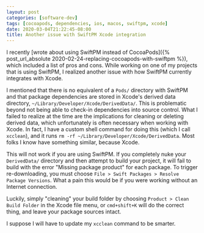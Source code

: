 ```yaml
---
layout: post
categories: [software-dev]
tags: [cocoapods, dependencies, ios, macos, swiftpm, xcode]
date: 2020-03-04T21:22:45-08:00
title: Another issue with SwiftPM Xcode integration
---
```


I recently [wrote about using SwiftPM instead of CocoaPods]({% post_url_absolute 2020-02-24-replacing-cocoapods-with-swiftpm %}), which included a list of pros and cons. While working on one of my projects that is using SwiftPM, I realized another issue with how SwiftPM currently integrates with Xcode.

<!--excerpt-->

I mentioned that there is no equivalent of a `Pods/` directory with SwiftPM and that package dependencies are stored in Xcode's derived data directory, `~/Library/Developer/Xcode/DerivedData/`. This is problematic beyond not being able to check-in dependencies into source control. What I failed to realize at the time are the implications for cleaning or deleting derived data, which unfortunately is often necessary when working with Xcode. In fact, I have a custom shell command for doing this (which I call `xcclean`), and it runs `rm -rf ~/Library/Developer/Xcode/DerivedData`. Most folks I know have something similar, because Xcode.

This will not work if you are using SwiftPM. If you completely nuke your `DerivedData/` directory and then attempt to build your project, it will fail to build with the error "Missing package product" for each package. To trigger re-downloading, you must choose `File > Swift Packages > Resolve Package Versions`. What a pain this would be if you were working without an Internet connection.

Luckily, simply "cleaning" your build folder by choosing `Product > Clean Build Folder` in the Xcode file menu, or `cmd+shift+K` will do the correct thing, and leave your package sources intact.

I suppose I will have to update my `xcclean` command to be smarter.
